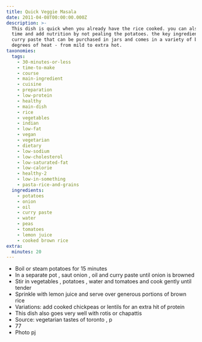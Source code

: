 ```yaml
---
title: Quick Veggie Masala
date: 2011-04-08T00:00:00.000Z
description: >-
  This dish is quick when you already have the rice cooked. you can also save
  time and add nutrition by not pealing the potatoes. the key ingredient is the
  curry paste that can be purchased in jars and comes in a variety of blends and
  degrees of heat - from mild to extra hot.
taxonomies:
  tags:
    - 30-minutes-or-less
    - time-to-make
    - course
    - main-ingredient
    - cuisine
    - preparation
    - low-protein
    - healthy
    - main-dish
    - rice
    - vegetables
    - indian
    - low-fat
    - vegan
    - vegetarian
    - dietary
    - low-sodium
    - low-cholesterol
    - low-saturated-fat
    - low-calorie
    - healthy-2
    - low-in-something
    - pasta-rice-and-grains
  ingredients:
    - potatoes
    - onion
    - oil
    - curry paste
    - water
    - peas
    - tomatoes
    - lemon juice
    - cooked brown rice
extra:
  minutes: 20
---
```

 - Boil or steam potatoes for 15 minutes
 - In a separate pot , saut onion , oil and curry paste until onion is browned
 - Stir in vegetables , potatoes , water and tomatoes and cook gently until tender
 - Sprinkle with lemon juice and serve over generous portions of brown rice
 - Variations: add cooked chickpeas or lentils for an extra hit of protein
 - This dish also goes very well with rotis or chapattis
 - Source: vegetarian tastes of toronto , p
 - 77
 - Photo pj
